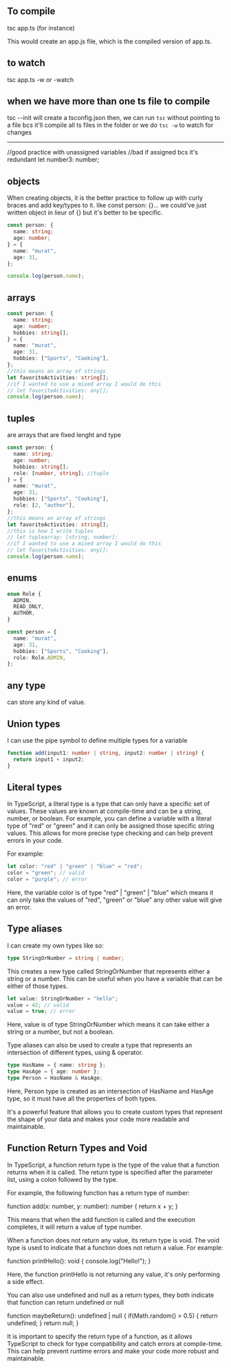 ## To compile

tsc app.ts (for instance)

This would create an app.js file, which is the compiled version of app.ts.

## to watch

tsc app.ts -w
or -watch

## when we have more than one ts file to compile

tsc --init
will create a tsconfig.json
then, we can run `tsc` without pointing to a file bcs it'll compile all ts files in the folder
or we do `tsc -w` to watch for changes

---

//good practice with unassigned variables
//bad if assigned bcs it's redundant
let number3: number;

## objects

When creating objects, it is the better practice to follow up with curly braces and add key/types to it.
like const person: {}...
we could've just written object in lieur of {} but it's better to be specific.

```typescript
const person: {
  name: string;
  age: number;
} = {
  name: "murat",
  age: 31,
};

console.log(person.name);
```

## arrays

```typescript
const person: {
  name: string;
  age: number;
  hobbies: string[];
} = {
  name: "murat",
  age: 31,
  hobbies: ["Sports", "Cooking"],
};
//this means an array of strings
let favoriteActivities: string[];
//if I wanted to use a mixed array I would do this
// let favoriteActivities: any[];
console.log(person.name);
```

## tuples

are arrays that are fixed lenght and type

```typescript
const person: {
  name: string;
  age: number;
  hobbies: string[];
  role: [number, string]; //tuple
} = {
  name: "murat",
  age: 31,
  hobbies: ["Sports", "Cooking"],
  role: [2, "author"],
};
//this means an array of strings
let favoriteActivities: string[];
//this is how I write tuples
// let tuplearray: [string, number];
//if I wanted to use a mixed array I would do this
// let favoriteActivities: any[];
console.log(person.name);
```

## enums

```typescript
enum Role {
  ADMIN,
  READ_ONLY,
  AUTHOR,
}

const person = {
  name: "murat",
  age: 31,
  hobbies: ["Sports", "Cooking"],
  role: Role.ADMIN,
};
```

## any type

can store any kind of value.

## Union types

I can use the pipe symbol to define multiple types for a variable

```typescript
function add(input1: number | string, input2: number | string) {
  return input1 + input2;
}
```

## Literal types

In TypeScript, a literal type is a type that can only have a specific set of values. These values are known at compile-time and can be a string, number, or boolean. For example, you can define a variable with a literal type of "red" or "green" and it can only be assigned those specific string values. This allows for more precise type checking and can help prevent errors in your code.

For example:

```typescript
let color: "red" | "green" | "blue" = "red";
color = "green"; // valid
color = "purple"; // error
```

Here, the variable color is of type "red" | "green" | "blue" which means it can only take the values of "red", "green" or "blue" any other value will give an error.

## Type aliases

I can create my own types like so:

```typescript
type StringOrNumber = string | number;
```

This creates a new type called StringOrNumber that represents either a string or a number. This can be useful when you have a variable that can be either of those types.

```typescript
let value: StringOrNumber = "hello";
value = 42; // valid
value = true; // error
```

Here, value is of type StringOrNumber which means it can take either a string or a number, but not a boolean.

Type aliases can also be used to create a type that represents an intersection of different types, using & operator.

```typescript
type HasName = { name: string };
type HasAge = { age: number };
type Person = HasName & HasAge;
```

Here, Person type is created as an intersection of HasName and HasAge type, so it must have all the properties of both types.

It's a powerful feature that allows you to create custom types that represent the shape of your data and makes your code more readable and maintainable.

## Function Return Types and Void

In TypeScript, a function return type is the type of the value that a function returns when it is called. The return type is specified after the parameter list, using a colon followed by the type.

For example, the following function has a return type of number:

function add(x: number, y: number): number {
return x + y;
}

This means that when the add function is called and the execution completes, it will return a value of type number.

When a function does not return any value, its return type is void. The void type is used to indicate that a function does not return a value. For example:

function printHello(): void {
console.log("Hello!");
}

Here, the function printHello is not returning any value, it's only performing a side effect.

You can also use undefined and null as a return types, they both indicate that function can return undefined or null

function maybeReturn(): undefined | null {
if(Math.random() > 0.5) {
return undefined;
}
return null;
}

It is important to specify the return type of a function, as it allows TypeScript to check for type compatibility and catch errors at compile-time. This can help prevent runtime errors and make your code more robust and maintainable.
